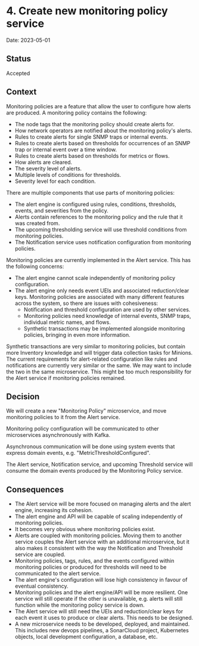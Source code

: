 # 4. Create new monitoring policy service

Date: 2023-05-01

## Status

Accepted

## Context

Monitoring policies are a feature that allow the user to configure how alerts are produced. A monitoring policy contains the following:

- The node tags that the monitoring policy should create alerts for.
- How network operators are notified about the monitoring policy's alerts.
- Rules to create alerts for single SNMP traps or internal events.
- Rules to create alerts based on thresholds for occurrences of an SNMP trap or internal event over a time window.
- Rules to create alerts based on thresholds for metrics or flows.
- How alerts are cleared.
- The severity level of alerts.
- Multiple levels of conditions for thresholds.
- Severity level for each condition.

There are multiple components that use parts of monitoring policies:

- The alert engine is configured using rules, conditions, thresholds, events, and severities from the policy.
- Alerts contain references to the monitoring policy and the rule that it was created from.
- The upcoming thresholding service will use threshold conditions from monitoring policies.
- The Notification service uses notification configuration from monitoring policies.

Monitoring policies are currently implemented in the Alert service. This has the following concerns:

- The alert engine cannot scale independently of monitoring policy configuration.
- The alert engine only needs event UEIs and associated reduction/clear keys. Monitoring policies are associated with many different features across the system, so there are issues with cohesiveness:
  - Notification and threshold configuration are used by other services.
  - Monitoring policies need knowledge of internal events, SNMP traps, individual metric names, and flows.
  - Synthetic transactions may be implemented alongside monitoring policies, bringing in even more information.

Synthetic transactions are very similar to monitoring policies, but contain more Inventory knowledge and will trigger data collection tasks for Minions. The current requirements for alert-related configuration like rules and notifications are currently very similar or the same. We may want to include the two in the same microservice. This might be too much responsibility for the Alert service if monitoring policies remained.

## Decision

We will create a new "Monitoring Policy" microservice, and move monitoring policies to it from the Alert service.

Monitoring policy configuration will be communicated to other microservices asynchronously with Kafka.

Asynchronous communication will be done using system events that express domain events, e.g. "MetricThresholdConfigured".

The Alert service, Notification service, and upcoming Threshold service will consume the domain events produced by the Monitoring Policy service.

## Consequences

- The Alert service will be more focused on managing alerts and the alert engine, increasing its cohesion.
- The alert engine and API will be capable of scaling independently of monitoring policies.
- It becomes very obvious where monitoring policies exist.
- Alerts are coupled with monitoring policies. Moving them to another service couples the Alert service with an additional microservice, but it also makes it consistent with the way the Notification and Threshold service are coupled.
- Monitoring policies, tags, rules, and the events configured within monitoring policies or produced for thresholds will need to be communicated to the alert service.
- The alert engine's configuration will lose high consistency in favour of eventual consistency.
- Monitoring policies and the alert engine/API will be more resilient. One service will still operate if the other is unavailable, e.g. alerts will still function while the monitoring policy service is down.
- The Alert service will still need the UEIs and reduction/clear keys for each event it uses to produce or clear alerts. This needs to be designed.
- A new microservice needs to be developed, deployed, and maintained. This includes new devops pipelines, a SonarCloud project, Kubernetes objects, local development configuration, a database, etc.
